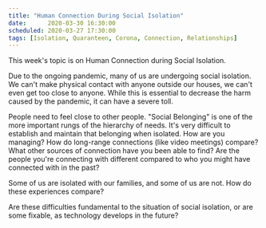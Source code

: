 ```yaml
---
title: "Human Connection During Social Isolation"
date:      2020-03-30 16:30:00
scheduled: 2020-03-27 17:30:00
tags: [Isolation, Quaranteen, Corona, Connection, Relationships]
---
```

This week's topic is on Human Connection during Social Isolation.

Due to the ongoing pandemic, many of us are undergoing social isolation. We can't make physical contact with anyone outside our houses, we can't even get too close to anyone. While this is essential to decrease the harm caused by the pandemic, it can have a severe toll.

People need to feel close to other people. "Social Belonging" is one of the more important rungs of the hierarchy of needs. It's very difficult to establish and maintain that belonging when isolated. How are you managing? How do long-range connections (like video meetings) compare? What other sources of connection have you been able to find? Are the people you're connecting with different compared to who you might have connected with in the past?

Some of us are isolated with our families, and some of us are not. How do these experiences compare?

Are these difficulties fundamental to the situation of social isolation, or are some fixable, as technology develops in the future?
